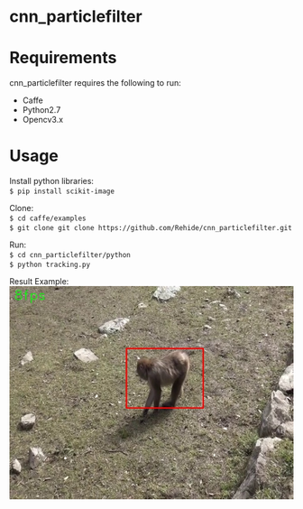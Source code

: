 # cnn_particlefilter  





# Requirements  
cnn_particlefilter requires the following to run:  

- Caffe  
- Python2.7  
- Opencv3.x  
# Usage  
Install python libraries:  
`$ pip install scikit-image`  

Clone:  
`$ cd caffe/examples`  
`$ git clone git clone https://github.com/Rehide/cnn_particlefilter.git`  

Run:  
`$ cd cnn_particlefilter/python`  
`$ python tracking.py`  

Result Example:  
![Alt text](/python/frame.jpg)
